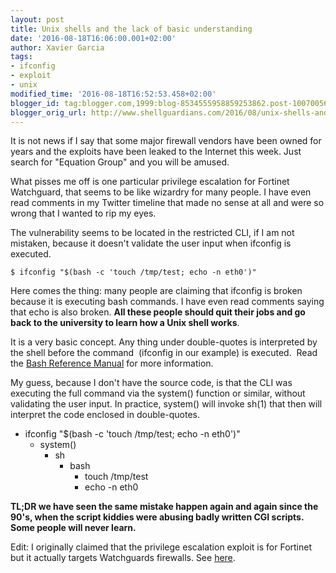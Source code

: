 ```yaml
---
layout: post
title: Unix shells and the lack of basic understanding
date: '2016-08-18T16:06:00.001+02:00'
author: Xavier Garcia
tags:
- ifconfig
- exploit
- unix
modified_time: '2016-08-18T16:52:53.458+02:00'
blogger_id: tag:blogger.com,1999:blog-8534555958859253862.post-1007005660688831917
blogger_orig_url: http://www.shellguardians.com/2016/08/unix-shells-and-lack-of-basic.html
---
```

It is not news if I say that some major firewall vendors have been owned for years and the exploits have been leaked to the Internet this week. Just search for "Equation Group" and you will be amused.

What pisses me off is one particular privilege escalation for Fortinet Watchguard, that seems to be like wizardry for many people. I have even read comments in my Twitter timeline that made no sense at all and were so wrong that I wanted to rip my eyes.

The vulnerability seems to be located in the restricted CLI, if I am not mistaken, because it doesn't validate the user input when ifconfig is executed.

```shell
$ ifconfig "$(bash -c 'touch /tmp/test; echo -n eth0')"
```

Here comes the thing: many people are claiming that ifconfig is broken because it is executing bash commands. I have even read comments saying that echo is also broken.
**All these people should quit their jobs and go back to the university to learn how a Unix shell works**.

It is a very basic concept. Any thing under double-quotes is interpreted by the shell before the command  (ifconfig in our example) is executed.  Read the [Bash Reference Manual](https://www.gnu.org/software/bash/manual/bash.html#Double-Quotes) for more information.

My guess, because I don't have the source code, is that the CLI was executing the full command via the system() function or similar, without validating the user input. In practice, system() will invoke sh(1) that then will interpret the code enclosed in double-quotes.

* ifconfig "$(bash -c 'touch /tmp/test; echo -n eth0')"
  * system()
    * sh
      * bash
        * touch /tmp/test
        * echo -n eth0

**TL;DR we have seen the same mistake happen again and again since the 90's, when the script kiddies were abusing badly written CGI scripts. Some people will never learn.**

Edit: I originally claimed that the privilege escalation exploit is for Fortinet but it actually targets Watchguards firewalls. See [here](https://www.secplicity.org/2016/08/16/nsa-equation-group-exploit-leak-mean/).
